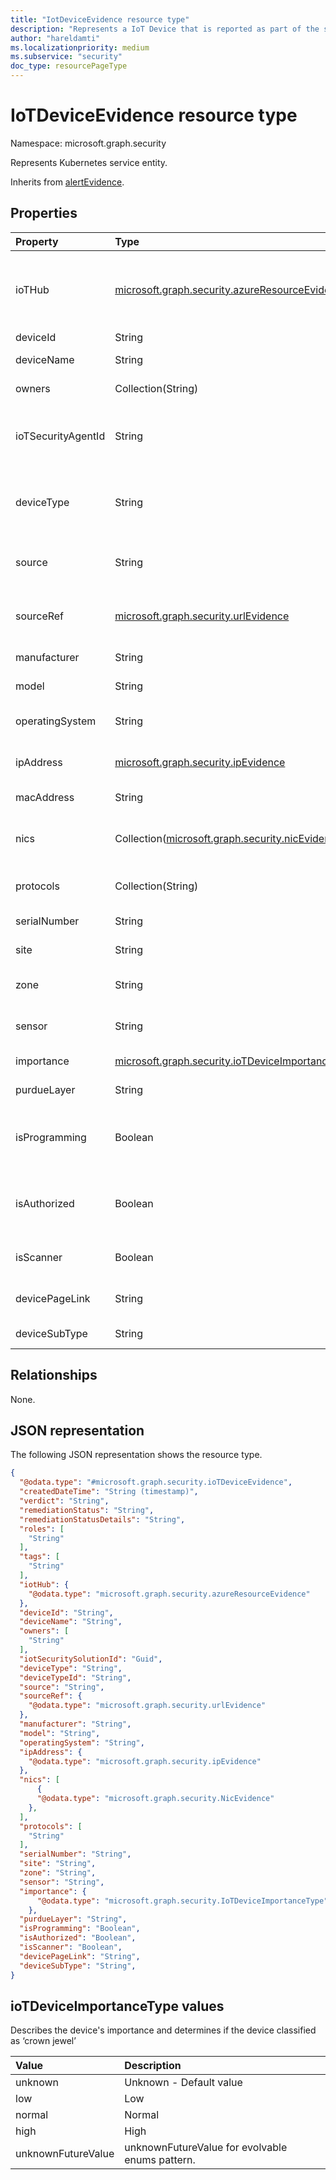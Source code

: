```yaml
---
title: "IotDeviceEvidence resource type"
description: "Represents a IoT Device that is reported as part of the security detection alert."
author: "hareldamti"
ms.localizationpriority: medium
ms.subservice: "security"
doc_type: resourcePageType
---
```


# IoTDeviceEvidence resource type

Namespace: microsoft.graph.security

Represents Kubernetes service entity.

Inherits from [alertEvidence](./security-alertevidence.md).

## Properties

|Property|Type|Description|
|:---|:---|:---|
| ioTHub |[microsoft.graph.security.azureResourceEvidence](./security-azureresourceevidence.md)| The AzureResource entity representing the IoT Hub the device belongs to  |
| deviceId  | String|
| deviceName| String| The friendly name of the device|
| owners | Collection(String)| The owners for the device|
| ioTSecurityAgentId | String| The ID of the Azure Security Center for IoT agent running on the device  |
| deviceType| String| The type of the device ('temperature sensor', 'freezer', 'wind turbine' etc.)  |
| source | String| The source (microsoft/vendor) of the device entity  |
| sourceRef | [microsoft.graph.security.urlEvidence](./security-urlevidence.md) | A URL reference to the source item where the device is managed  |
| manufacturer | String| The manufacturer of the device |
| model  | String| The model of the device  |
| operatingSystem | String| The operating system the device is running |
| ipAddress | [microsoft.graph.security.ipEvidence](./security-ipevidence.md)  | The current IP address of the device |
| macAddress| String| The MAC address of the device  |
| nics| Collection([microsoft.graph.security.nicEvidence](./security-nicevidence.md)) | The current network interface controllers on the device |
| protocols | Collection(String)| A list of protocols that the device supports  |
| serialNumber | String| The serial number of the device|
| site| String| The site location of the device|
| zone| String| The zone location of the device within a site |
| sensor | String| The sensor the device is monitored by|
| importance| [microsoft.graph.security.ioTDeviceImportanceType](#ioTDeviceImportanceType) | Importance level for the iot device |
| purdueLayer  | String| The Purdue Layer of the device |
| isProgramming| Boolean  | Determines whether the device classified as programming device  |
| isAuthorized | Boolean  | Determines whether the device classified as authorized device|
| isScanner | Boolean  | Is the device classified as a scanner device  |
| devicePageLink  | String| A url to the device page in IoT defender portal  |
| deviceSubType| String| The name of the device sub type|

## Relationships
None.

## JSON representation

The following JSON representation shows the resource type.
<!-- {
  "blockType": "resource",
  "@odata.type": "microsoft.graph.security.ioTDeviceEvidence"
}
-->
``` json
{
  "@odata.type": "#microsoft.graph.security.ioTDeviceEvidence",
  "createdDateTime": "String (timestamp)",
  "verdict": "String",
  "remediationStatus": "String",
  "remediationStatusDetails": "String",
  "roles": [
    "String"
  ],
  "tags": [
    "String"
  ],
  "iotHub": {
    "@odata.type": "microsoft.graph.security.azureResourceEvidence"
  },
  "deviceId": "String",
  "deviceName": "String",
  "owners": [
    "String"
  ],
  "iotSecuritySolutionId": "Guid",
  "deviceType": "String",
  "deviceTypeId": "String",
  "source": "String",
  "sourceRef": {
    "@odata.type": "microsoft.graph.security.urlEvidence"
  },
  "manufacturer": "String",
  "model": "String",
  "operatingSystem": "String",
  "ipAddress": {
    "@odata.type": "microsoft.graph.security.ipEvidence"
  },
  "nics": [
      {
      "@odata.type": "microsoft.graph.security.NicEvidence"
    },
  ],
  "protocols": [
    "String"
  ],
  "serialNumber": "String",
  "site": "String",
  "zone": "String",
  "sensor": "String",
  "importance": {
      "@odata.type": "microsoft.graph.security.IoTDeviceImportanceType"
    },
  "purdueLayer": "String",
  "isProgramming": "Boolean",
  "isAuthorized": "Boolean",
  "isScanner": "Boolean",
  "devicePageLink": "String",
  "deviceSubType": "String",
}
```
<a id="ioTDeviceImportanceType"></a>

## ioTDeviceImportanceType values

Describes the device's importance and determines if the device classified as ‘crown jewel’

| Value  | Description  |
|:-------------|:----|
| unknown | Unknown - Default value    |
| low  | Low |
| normal | Normal  |
| high    | High |
| unknownFutureValue | unknownFutureValue for evolvable enums pattern. |